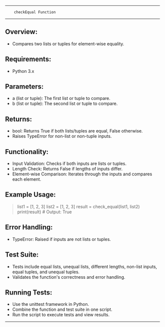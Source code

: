 ---------------------------------------------------------------
        checkEqual Function
---------------------------------------------------------------

Overview:
---------
- Compares two lists or tuples for element-wise equality.

Requirements:
-------------
- Python 3.x

Parameters:
-----------
- a (list or tuple): The first list or tuple to compare.
- b (list or tuple): The second list or tuple to compare.

Returns:
--------
- bool: Returns True if both lists/tuples are equal, False otherwise.
- Raises TypeError for non-list or non-tuple inputs.

Functionality:
--------------
- Input Validation: Checks if both inputs are lists or tuples.
- Length Check: Returns False if lengths of inputs differ.
- Element-wise Comparison: Iterates through the inputs and compares each element.

Example Usage:
--------------
> list1 = [1, 2, 3]
> list2 = [1, 2, 3]
> result = check_equal(list1, list2)
> print(result)  # Output: True

Error Handling:
---------------
- TypeError: Raised if inputs are not lists or tuples.

Test Suite:
-----------
- Tests include equal lists, unequal lists, different lengths, non-list inputs, equal tuples, and unequal tuples.
- Validates the function's correctness and error handling.

Running Tests:
--------------
- Use the unittest framework in Python.
- Combine the function and test suite in one script.
- Run the script to execute tests and view results.

---------------------------------------------------------------
